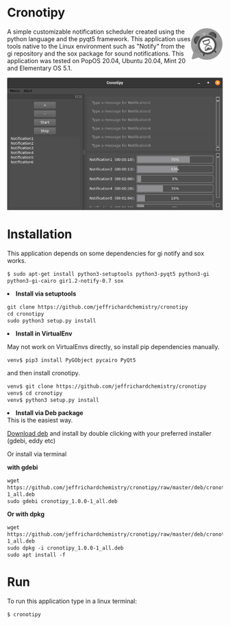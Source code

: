 # Cronotipy

<img src="/cronotipy/figs/logo.svg?raw=true" width=75 align="right">

A simple customizable notification scheduler created using the python language and the pyqt5 framework. This application uses tools native to the Linux environment such as "Notify" from the gi repository and the sox package for sound notifications. This application was tested on PopOS 20.04, Ubuntu 20.04, Mint 20 and Elementary OS 5.1.

<img src="/cronotipy/figs/cronotipy.png?raw=true" align="center">

# Installation
This application depends on some dependencies for gi notify and sox works.

```
$ sudo apt-get install python3-setuptools python3-pyqt5 python3-gi python3-gi-cairo gir1.2-notify-0.7 sox
```

<li><b>Install via setuptools</b></li>

```
git clone https://github.com/jeffrichardchemistry/cronotipy
cd cronotipy
sudo python3 setup.py install
```

<li><b>Install in VirtualEnv</b></li>

May not work on VirtualEnvs directly, so install pip dependencies manually.

```
venv$ pip3 install PyGObject pycairo PyQt5
```

and then install cronotipy.
```
venv$ git clone https://github.com/jeffrichardchemistry/cronotipy
venv$ cd cronotipy
venv$ python3 setup.py install
```

<li><b>Install via Deb package</b></li>
This is the easiest way.

[Download deb](https://github.com/jeffrichardchemistry/cronotipy/raw/master/deb/cronotipy_1.0.0-1_all.deb)
and install by double clicking with your preferred installer (gdebi, eddy etc)<br>

Or install via terminal

<b>with gdebi</b>
```
wget https://github.com/jeffrichardchemistry/cronotipy/raw/master/deb/cronotipy_1.0.0-1_all.deb
sudo gdebi cronotipy_1.0.0-1_all.deb
```

<b>Or with dpkg</b>
```
wget https://github.com/jeffrichardchemistry/cronotipy/raw/master/deb/cronotipy_1.0.0-1_all.deb
sudo dpkg -i cronotipy_1.0.0-1_all.deb
sudo apt install -f
```

# Run
To run this application type in a linux terminal:
```
$ cronotipy
```
